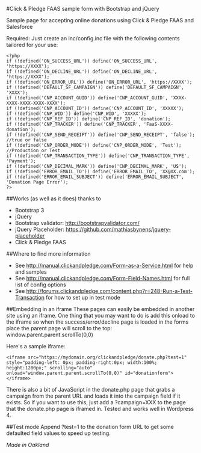 #Click & Pledge FAAS sample form with Bootstrap and jQuery

Sample page for accepting online donations using Click &amp; Pledge FAAS and Salesforce

Required:  Just create an inc/config.inc file with the following contents tailored for your use:
```
<?php
if (!defined('ON_SUCCESS_URL')) define('ON_SUCCESS_URL', 'https://XXXX');
if (!defined('ON_DECLINE_URL')) define('ON_DECLINE_URL', 'https://XXXX');
if (!defined('ON_ERROR_URL')) define('ON_ERROR_URL', 'https://XXXX');
if (!defined('DEFAULT_SF_CAMPAIGN')) define('DEFAULT_SF_CAMPAIGN', 'XXXX');
if (!defined('CNP_ACCOUNT_GUID')) define('CNP_ACCOUNT_GUID', 'XXXX-XXXX-XXXX-XXXX-XXXX');
if (!defined('CNP_ACCOUNT_ID')) define('CNP_ACCOUNT_ID', 'XXXXX');
if (!defined('CNP_WID')) define('CNP_WID', 'XXXXX');
if (!defined('CNP_REF_ID')) define('CNP_REF_ID', 'donation');
if (!defined('CNP_TRACKER')) define('CNP_TRACKER', 'FaaS-XXXX-donation');
if (!defined('CNP_SEND_RECEIPT')) define('CNP_SEND_RECEIPT', 'false');  //true or false
if (!defined('CNP_ORDER_MODE')) define('CNP_ORDER_MODE', 'Test'); //Production or Test
if (!defined('CNP_TRANSACTION_TYPE')) define('CNP_TRANSACTION_TYPE', 'Payment');
if (!defined('CNP_DECIMAL_MARK')) define('CNP_DECIMAL_MARK', 'US');
if (!defined('ERROR_EMAIL_TO')) define('ERROR_EMAIL_TO', 'XX@XX.com');
if (!defined('ERROR_EMAIL_SUBJECT')) define('ERROR_EMAIL_SUBJECT', 'Donation Page Error');
?>
```

##Works (as well as it does) thanks to
- Bootstrap 3
- jQuery
- Bootstrap validator:  http://bootstrapvalidator.com/
- jQuery Placeholder:  https://github.com/mathiasbynens/jquery-placeholder
- Click & Pledge FAAS

##Where to find more information
- See http://manual.clickandpledge.com/Form-as-a-Service.html for help and samples
- See http://manual.clickandpledge.com/Form-Field-Names.html for full list of config options
- See http://forums.clickandpledge.com/content.php?r=248-Run-a-Test-Transaction for how to set up in test mode

##Embedding in an iframe
These pages can easily be embedded in another site using an iframe.  One thing that you may want to do is add this onload to the iframe so when the success/error/decline page is loaded in the forms place the parent page will scroll to the top: window.parent.parent.scrollTo(0,0)

Here's a sample iframe:

```
<iframe src="https://mydomain.org/clickandpledge/donate.php?test=1" style="padding-left: 0px; padding-right:0px; width:100%; height:1200px;" scrolling="auto" onload="window.parent.parent.scrollTo(0,0)" id="donationform"></iframe>
```
There is also a bit of JavaScript in the donate.php page that grabs a campaign from the parent URL and loads it into the campaign field if it exists.  So if you want to use this, just add a ?campaign=XXX to the page that the donate.php page is iframed in.  Tested and works well in Wordpress 4.

##Test mode
Append ?test=1 to the donation form URL to get some defaulted field values to speed up testing. 


*Made in Oakland*
